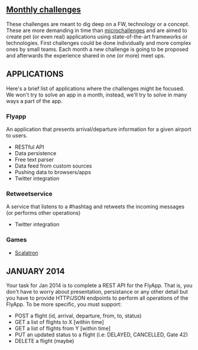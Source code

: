 
## [Monthly challenges](./monthly/README.md)

These challenges are meant to dig deep on a FW, technology or a concept. These are more demanding in time than [microchallenges](../micro) and are aimed to create pet (or even real) applications using state-of-the-art frameworks or technologies. First challenges could be done individually and more complex ones by small teams. Each month a new challenge is going to be proposed and afterwards the experience shared in one (or more) meet ups. 

## APPLICATIONS

Here's a brief list of applications where the challenges might be focused. We won't try to solve an app in a month, instead, we'll try to solve in many ways a part of the app.

### Flyapp

An application that presents arrival/departure information for a given airport to users.

* RESTful API
* Data persistence
* Free text parser
* Data feed from custom sources
* Pushing data to browsers/apps
* Twitter integration

### Retweetservice

A service that listens to a #hashtag and retweets the incoming messages (or performs other operations)

* Twitter integration

### Games

* [Scalatron](http://scalatron.github.io/)


## JANUARY 2014

Your task for Jan 2014 is to complete a REST API for the FlyApp. That is, you don't have to worry about presentation, persistance or any other detail but you have to provide HTTP/JSON endpoints to perform all operations of the FlyApp. To be more specific, you must support:


* POST a flight (id, arrival, departure, from, to, status)
* GET a list of flights to X [within time]
* GET a list of flights from Y [within time]
* PUT an updated status to a flight (i.e: DELAYED, CANCELLED, Gate 42)
* DELETE a flight (maybe)

